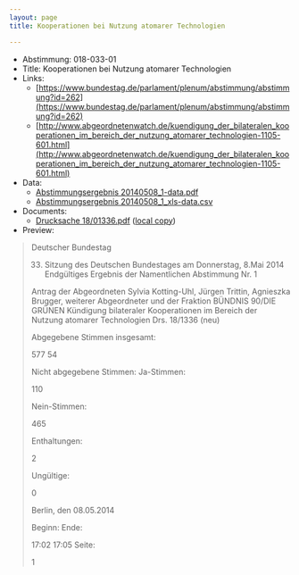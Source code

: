 ```yaml
---
layout: page
title: Kooperationen bei Nutzung atomarer Technologien

---
```


* Abstimmung: 018-033-01
* Title: Kooperationen bei Nutzung atomarer Technologien
* Links: 
    * [https://www.bundestag.de/parlament/plenum/abstimmung/abstimmung?id=262](https://www.bundestag.de/parlament/plenum/abstimmung/abstimmung?id=262)
    * [http://www.abgeordnetenwatch.de/kuendigung_der_bilateralen_kooperationen_im_bereich_der_nutzung_atomarer_technologien-1105-601.html](http://www.abgeordnetenwatch.de/kuendigung_der_bilateralen_kooperationen_im_bereich_der_nutzung_atomarer_technologien-1105-601.html)
* Data: 
    * [Abstimmungsergebnis 20140508_1-data.pdf](/abstimmungsliste/20140508_1-data.pdf)
    * [Abstimmungsergebnis 20140508_1_xls-data.csv](/abstimmungsliste/analyses/20140508_1_xls-data.csv)
* Documents: 
    * [Drucksache 18/01336.pdf](http://dip21.bundestag.de/dip21/btd/18/013/1801336.pdf) ([local copy](/abstimmungsdaten/018-033-01/1801336.pdf))
* Preview: 
> Deutscher Bundestag
> 
> 33. Sitzung des Deutschen Bundestages
> am Donnerstag, 8.Mai 2014
> Endgültiges Ergebnis der Namentlichen Abstimmung Nr. 1
> 
> Antrag der Abgeordneten Sylvia Kotting-Uhl, Jürgen Trittin, Agnieszka Brugger, weiterer
> Abgeordneter und der Fraktion BÜNDNIS 90/DIE GRÜNEN
> Kündigung bilateraler Kooperationen im Bereich der Nutzung atomarer Technologien
> Drs. 18/1336 (neu)
> 
> Abgegebene Stimmen insgesamt:
> 
> 577
> 54
> 
> Nicht abgegebene Stimmen:
> Ja-Stimmen:
> 
> 110
> 
> Nein-Stimmen:
> 
> 465
> 
> Enthaltungen:
> 
> 2
> 
> Ungültige:
> 
> 0
> 
> Berlin, den 08.05.2014
> 
> Beginn:
> Ende:
> 
> 17:02
> 17:05
> Seite:
> 
> 1
> 
> 
